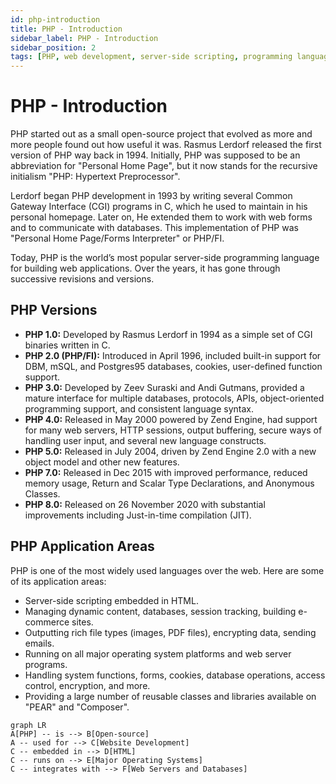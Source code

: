```yaml
---
id: php-introduction
title: PHP - Introduction
sidebar_label: PHP - Introduction
sidebar_position: 2
tags: [PHP, web development, server-side scripting, programming languages]
---
```


# PHP - Introduction

PHP started out as a small open-source project that evolved as more and more people found out how useful it was. Rasmus Lerdorf released the first version of PHP way back in 1994. Initially, PHP was supposed to be an abbreviation for "Personal Home Page", but it now stands for the recursive initialism "PHP: Hypertext Preprocessor".

Lerdorf began PHP development in 1993 by writing several Common Gateway Interface (CGI) programs in C, which he used to maintain in his personal homepage. Later on, He extended them to work with web forms and to communicate with databases. This implementation of PHP was "Personal Home Page/Forms Interpreter" or PHP/FI.

Today, PHP is the world’s most popular server-side programming language for building web applications. Over the years, it has gone through successive revisions and versions.

## PHP Versions

- **PHP 1.0:** Developed by Rasmus Lerdorf in 1994 as a simple set of CGI binaries written in C.
- **PHP 2.0 (PHP/FI):** Introduced in April 1996, included built-in support for DBM, mSQL, and Postgres95 databases, cookies, user-defined function support.
- **PHP 3.0:** Developed by Zeev Suraski and Andi Gutmans, provided a mature interface for multiple databases, protocols, APIs, object-oriented programming support, and consistent language syntax.
- **PHP 4.0:** Released in May 2000 powered by Zend Engine, had support for many web servers, HTTP sessions, output buffering, secure ways of handling user input, and several new language constructs.
- **PHP 5.0:** Released in July 2004, driven by Zend Engine 2.0 with a new object model and other new features.
- **PHP 7.0:** Released in Dec 2015 with improved performance, reduced memory usage, Return and Scalar Type Declarations, and Anonymous Classes.
- **PHP 8.0:** Released on 26 November 2020 with substantial improvements including Just-in-time compilation (JIT).

## PHP Application Areas

PHP is one of the most widely used languages over the web. Here are some of its application areas:

- Server-side scripting embedded in HTML.
- Managing dynamic content, databases, session tracking, building e-commerce sites.
- Outputting rich file types (images, PDF files), encrypting data, sending emails.
- Running on all major operating system platforms and web server programs.
- Handling system functions, forms, cookies, database operations, access control, encryption, and more.
- Providing a large number of reusable classes and libraries available on "PEAR" and "Composer".

```mermaid
graph LR
A[PHP] -- is --> B[Open-source]
A -- used for --> C[Website Development]
C -- embedded in --> D[HTML]
C -- runs on --> E[Major Operating Systems]
C -- integrates with --> F[Web Servers and Databases]
```

